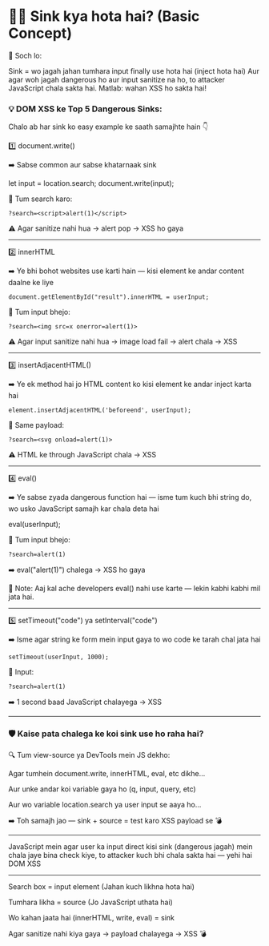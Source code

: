 # 🏊‍♂️ Sink kya hota hai? (Basic Concept)

📌 Soch lo:

Sink = wo jagah jahan tumhara input finally use hota hai (inject hota hai)
Aur agar woh jagah dangerous ho aur input sanitize na ho, to attacker JavaScript chala sakta hai.
Matlab: wahan XSS ho sakta hai!


### 💡 DOM XSS ke Top 5 Dangerous Sinks:

Chalo ab har sink ko easy example ke saath samajhte hain 👇


1️⃣ document.write()

➡️ Sabse common aur sabse khatarnaak sink

let input = location.search;
document.write(input);

🧪 Tum search karo:

```?search=<script>alert(1)</script>```

⚠️ Agar sanitize nahi hua → alert pop → XSS ho gaya

---

2️⃣ innerHTML

➡️ Ye bhi bohot websites use karti hain — kisi element ke andar content daalne ke liye

```document.getElementById("result").innerHTML = userInput;```

🧪 Tum input bhejo:

```?search=<img src=x onerror=alert(1)>```

⚠️ Agar input sanitize nahi hua → image load fail → alert chala → XSS

---

3️⃣ insertAdjacentHTML()

➡️ Ye ek method hai jo HTML content ko kisi element ke andar inject karta hai

```element.insertAdjacentHTML('beforeend', userInput);```

🧪 Same payload:

```?search=<svg onload=alert(1)>```

⚠️ HTML ke through JavaScript chala → XSS

---

4️⃣ eval()

➡️ Ye sabse zyada dangerous function hai — isme tum kuch bhi string do, wo usko JavaScript samajh kar chala deta hai

eval(userInput);

🧪 Tum input bhejo:

```?search=alert(1)```

➡️ eval("alert(1)") chalega → XSS ho gaya

🛑 Note: Aaj kal ache developers eval() nahi use karte — lekin kabhi kabhi mil jata hai.

---

5️⃣ setTimeout("code") ya setInterval("code")

➡️ Isme agar string ke form mein input gaya to wo code ke tarah chal jata hai

```setTimeout(userInput, 1000);```

🧪 Input:

```?search=alert(1)```

➡️ 1 second baad JavaScript chalayega → XSS

---

### 🛡️ Kaise pata chalega ke koi sink use ho raha hai?

🔍 Tum view-source ya DevTools mein JS dekho:

Agar tumhein document.write, innerHTML, eval, etc dikhe…

Aur unke andar koi variable gaya ho (q, input, query, etc)

Aur wo variable location.search ya user input se aaya ho…

➡️ Toh samajh jao — sink + source = test karo XSS payload se 💣

---

JavaScript mein agar user ka input direct kisi sink (dangerous jagah) mein chala jaye bina check kiye, to attacker kuch bhi chala sakta hai — yehi hai DOM XSS

---

Search box = input element (Jahan kuch likhna hota hai)

Tumhara likha = source (Jo JavaScript uthata hai)

Wo kahan jaata hai (innerHTML, write, eval) = sink

Agar sanitize nahi kiya gaya → payload chalayega → XSS 💣

